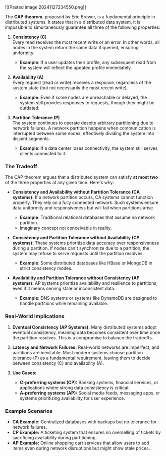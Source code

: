 
![[Pasted image 20241127234550.png]]

The **CAP theorem**, proposed by Eric Brewer, is a fundamental principle in distributed systems. 
It states that in a distributed data system, it is impossible to simultaneously guarantee all three of the following properties:

1. **Consistency (C)**  
    Every read receives the most recent write or an error. In other words, all nodes in the system return the same data if queried, ensuring uniformity.
    
    - **Example**: If a user updates their profile, any subsequent read from the system will reflect the updated profile immediately.
2. **Availability (A)**  
    Every request (read or write) receives a response, regardless of the system state (but not necessarily the most recent write).
    
    - **Example**: Even if some nodes are unreachable or delayed, the system still provides responses to requests, though they might be outdated.
3. **Partition Tolerance (P)**  
    The system continues to operate despite arbitrary partitioning due to network failures. A network partition happens when communication is interrupted between some nodes, effectively dividing the system into disjoint segments.
    
    - **Example**: If a data center loses connectivity, the system still serves clients connected to it.

### The Tradeoff

The CAP theorem argues that a distributed system can satisfy **at most two** of the three properties at any given time. Here's why:

- **Consistency and Availability without Partition Tolerance (CA systems):** If a network partition occurs, CA systems cannot function properly. They rely on a fully connected network. Such systems ensure data uniformity and responsiveness but will fail when partitions arise.
    
    - **Example**: Traditional relational databases that assume no network partition.
    - Imaginary concept not conceivable in reality.
    
- **Consistency and Partition Tolerance without Availability (CP systems):** These systems prioritize data accuracy over responsiveness during a partition. If nodes can't synchronize due to a partition, the system may refuse to serve requests until the partition resolves.
    
    - **Example**: Some distributed databases like HBase or MongoDB in strict consistency modes.
- **Availability and Partition Tolerance without Consistency (AP systems):** AP systems prioritize availability and resilience to partitions, even if it means serving stale or inconsistent data.
    
    - **Example**: DNS systems or systems like DynamoDB are designed to handle partitions while remaining available.

### Real-World Implications

1. **Eventual Consistency (AP Systems):** Many distributed systems adopt eventual consistency, meaning data becomes consistent over time once the partition resolves. This is a compromise to balance the tradeoffs.
    
2. **Latency and Network Failures:** Real-world networks are imperfect, and partitions are inevitable. Most modern systems choose partition tolerance (P) as a fundamental requirement, leaving them to decide between consistency (C) and availability (A).
    
3. **Use Cases:**
    
    - **C-preferring systems (CP):** Banking systems, financial services, or applications where strong data consistency is critical.
    - **A-preferring systems (AP):** Social media feeds, messaging apps, or systems prioritizing availability for user experience.

### Example Scenarios

- **CA Example:** Centralized databases with backups but no tolerance for network failures.
- **CP Example:** A ticketing system that ensures no overselling of tickets by sacrificing availability during partitioning.
- **AP Example:** Online shopping cart services that allow users to add items even during network disruptions but might show stale prices.
